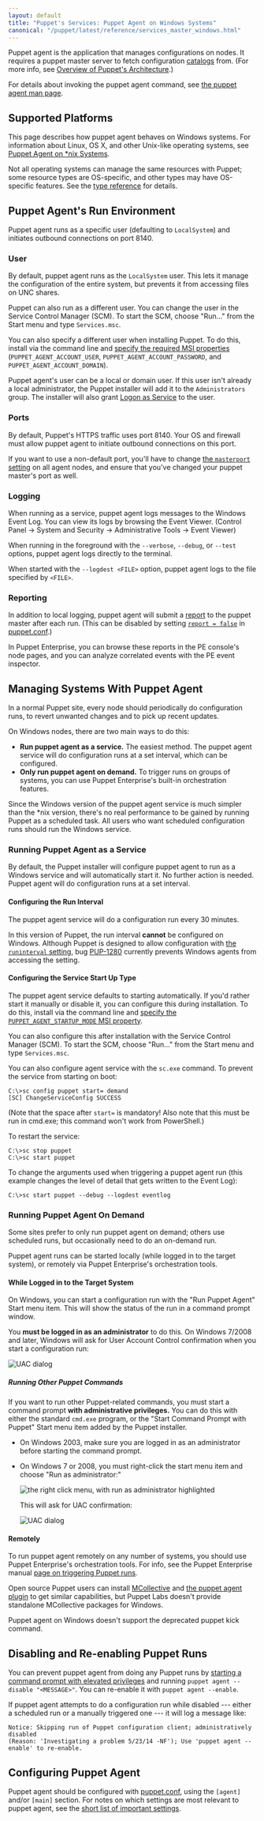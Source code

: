 ```yaml
---
layout: default
title: "Puppet's Services: Puppet Agent on Windows Systems"
canonical: "/puppet/latest/reference/services_master_windows.html"
---
```


[catalogs]: ./subsystem_catalog_compilation.html
[unix_agent]: ./services_agent_unix.html
[type reference]: /references/3.6.latest/type.html
[mcollective]: /mcollective
[puppet.conf]: ./config_file_main.html
[runinterval]: /references/3.6.latest/configuration.html#runinterval
[short_settings]: ./config_important_settings.html#settings-for-agents-all-nodes
[page on triggering puppet runs]: /pe/latest/orchestration_puppet.html
[msiproperties]: /guides/install_puppet/install_windows.html#automated-installation
[uac]: ./images/uac.png
[rightclick]: ./images/run_as_admin.png
[report]: /guides/reporting.html
[running]: ./services_commands_windows.html

Puppet agent is the application that manages configurations on nodes. It requires a puppet master server to fetch configuration [catalogs][] from. (For more info, see [Overview of Puppet's Architecture](./architecture.html).)

For details about invoking the puppet agent command, see [the puppet agent man page](/references/3.6.latest/man/agent.html).

## Supported Platforms

This page describes how puppet agent behaves on Windows systems. For information about Linux, OS X, and other Unix-like operating systems, see [Puppet Agent on \*nix Systems][unix_agent].

Not all operating systems can manage the same resources with Puppet; some resource types are OS-specific, and other types may have OS-specific features. See the [type reference][] for details.

## Puppet Agent's Run Environment

Puppet agent runs as a specific user (defaulting to `LocalSystem`) and initiates outbound connections on port 8140.

### User

By default, puppet agent runs as the `LocalSystem` user. This lets it manage the configuration of the entire system, but prevents it from accessing files on UNC shares.

Puppet can also run as a different user. You can change the user in the Service Control Manager (SCM). To start the SCM, choose "Run..." from the Start menu and type `Services.msc`.

You can also specify a different user when installing Puppet. To do this, install via the command line and [specify the required MSI properties][msiproperties] (`PUPPET_AGENT_ACCOUNT_USER`, `PUPPET_AGENT_ACCOUNT_PASSWORD`, and `PUPPET_AGENT_ACCOUNT_DOMAIN`).

Puppet agent's user can be a local or domain user. If this user isn't already a local administrator, the Puppet installer will add it to the `Administrators` group. The installer will also grant [Logon as Service](http://msdn.microsoft.com/en-us/library/ms813948.aspx) to the user.

### Ports

By default, Puppet's HTTPS traffic uses port 8140. Your OS and firewall must allow puppet agent to initiate outbound connections on this port.

If you want to use a non-default port, you'll have to change [the `masterport` setting](/references/latest/configuration.html#masterport) on all agent nodes, and ensure that you've changed your puppet master's port as well.

### Logging

When running as a service, puppet agent logs messages to the Windows Event Log. You can view its logs by browsing the Event Viewer. (Control Panel → System and Security → Administrative Tools → Event Viewer)

When running in the foreground with the `--verbose`, `--debug`, or `--test` options, puppet agent logs directly to the terminal.

When started with the `--logdest <FILE>` option, puppet agent logs to the file specified by `<FILE>`.

### Reporting

In addition to local logging, puppet agent will submit a [report][] to the puppet master after each run. (This can be disabled by setting [`report = false`](/references/3.6.latest/configuration.html#report) in [puppet.conf][].)

In Puppet Enterprise, you can browse these reports in the PE console's node pages, and you can analyze correlated events with the PE event inspector.

## Managing Systems With Puppet Agent

In a normal Puppet site, every node should periodically do configuration runs, to revert unwanted changes and to pick up recent updates.

On Windows nodes, there are two main ways to do this:

* **Run puppet agent as a service.** The easiest method. The puppet agent service will do configuration runs at a set interval, which can be configured.
* **Only run puppet agent on demand.** To trigger runs on groups of systems, you can use Puppet Enterprise's built-in orchestration features.

Since the Windows version of the puppet agent service is much simpler than the \*nix version, there's no real performance to be gained by running Puppet as a scheduled task. All users who want scheduled configuration runs should run the Windows service.

### Running Puppet Agent as a Service

By default, the Puppet installer will configure puppet agent to run as a Windows service and will automatically start it. No further action is needed. Puppet agent will do configuration runs at a set interval.

#### Configuring the Run Interval

The puppet agent service will do a configuration run every 30 minutes.

In this version of Puppet, the run interval **cannot** be configured on Windows. Although Puppet is designed to allow configuration with [the `runinterval` setting][runinterval], bug [PUP-1280](https://tickets.puppetlabs.com/browse/PUP-1280) currently prevents Windows agents from accessing the setting.

#### Configuring the Service Start Up Type

The puppet agent service defaults to starting automatically. If you'd rather start it manually or disable it, you can configure this during installation. To do this, install via the command line and [specify the `PUPPET_AGENT_STARTUP_MODE` MSI property][msiproperties].

You can also configure this after installation with the Service Control Manager (SCM). To start the SCM, choose "Run..." from the Start menu and type `Services.msc`.

You can also configure agent service with the `sc.exe` command. To prevent the service from starting on boot:

    C:\>sc config puppet start= demand
    [SC] ChangeServiceConfig SUCCESS

(Note that the space after `start=` is mandatory! Also note that this must be run in cmd.exe; this command won't work from PowerShell.)

To restart the service:

    C:\>sc stop puppet
    C:\>sc start puppet

To change the arguments used when triggering a puppet agent run (this example changes the level of detail that gets written to the Event Log):

    C:\>sc start puppet --debug --logdest eventlog


### Running Puppet Agent On Demand

Some sites prefer to only run puppet agent on demand; others use scheduled runs, but occasionally need to do an on-demand run.

Puppet agent runs can be started locally (while logged in to the target system), or remotely via Puppet Enterprise's orchestration tools.

#### While Logged in to the Target System

On Windows, you can start a configuration run with the "Run Puppet Agent" Start menu item. This will show the status of the run in a command prompt window.

You **must be logged in as an administrator** to do this. On Windows 7/2008 and later, Windows will ask for User Account Control confirmation when you start a configuration run:

![UAC dialog][uac]

##### Running Other Puppet Commands

If you want to run other Puppet-related commands, you must start a command prompt **with administrative privileges.** You can do this with either the standard `cmd.exe` program, or the "Start Command Prompt with Puppet" Start menu item added by the Puppet installer.

* On Windows 2003, make sure you are logged in as an administrator before starting the command prompt.
* On Windows 7 or 2008, you must right-click the start menu item and choose "Run as administrator:"

    ![the right click menu, with run as administrator highlighted][rightclick]

    This will ask for UAC confirmation:

    ![UAC dialog][uac]

#### Remotely

To run puppet agent remotely on any number of systems, you should use Puppet Enterprise's orchestration tools. For info, see the Puppet Enterprise manual [page on triggering Puppet runs][].

Open source Puppet users can install [MCollective][] and [the puppet agent plugin](https://github.com/puppetlabs/mcollective-puppet-agent) to get similar capabilities, but Puppet Labs doesn't provide standalone MCollective packages for Windows.

Puppet agent on Windows doesn't support the deprecated puppet kick command.

## Disabling and Re-enabling Puppet Runs

You can prevent puppet agent from doing any Puppet runs by [starting a command prompt with elevated privileges][running] and running `puppet agent --disable "<MESSAGE>"`. You can re-enable it with `puppet agent --enable`.

If puppet agent attempts to do a configuration run while disabled --- either a scheduled run or a manually triggered one --- it will log a message like:

    Notice: Skipping run of Puppet configuration client; administratively disabled
    (Reason: 'Investigating a problem 5/23/14 -NF'); Use 'puppet agent --enable' to re-enable.

## Configuring Puppet Agent

Puppet agent should be configured with [puppet.conf][], using the `[agent]` and/or `[main]` section. For notes on which settings are most relevant to puppet agent, see the [short list of important settings][short_settings].

